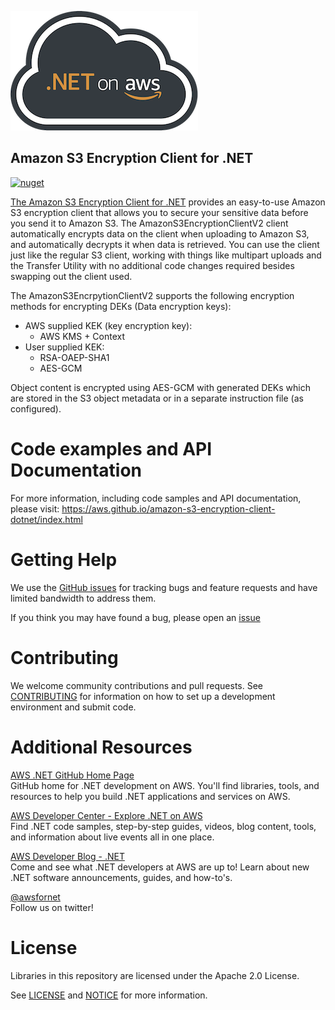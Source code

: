 ![.NET on AWS Banner](./logo.png ".NET on AWS")

## Amazon S3 Encryption Client for .NET

[![nuget](https://img.shields.io/nuget/v/Amazon.Extensions.S3.Encryption.svg)](https://www.nuget.org/packages/Amazon.Extensions.S3.Encryption/)

[The Amazon S3 Encryption Client for .NET](https://www.nuget.org/packages/Amazon.Extensions.S3.Encryption/) provides an easy-to-use Amazon S3 encryption client that allows you to secure your sensitive data before you send it to Amazon S3. The AmazonS3EncryptionClientV2 client automatically encrypts data on the client when uploading to Amazon S3, and automatically decrypts it when data is retrieved. You can use the client just like the regular S3 client, working with things like multipart uploads and the Transfer Utility with no additional code changes required besides swapping out the client used.

The AmazonS3EncrpytionClientV2 supports the following encryption methods for encrypting DEKs (Data encryption keys):

* AWS supplied KEK (key encryption key):
  * AWS KMS + Context
* User supplied KEK:
  * RSA-OAEP-SHA1
  * AES-GCM
  
Object content is encrypted using AES-GCM with generated DEKs which are stored in the S3 object metadata or in a separate instruction file (as configured).

# Code examples and API Documentation
 
For more information, including code samples and API documentation, please visit: https://aws.github.io/amazon-s3-encryption-client-dotnet/index.html
 
# Getting Help

We use the [GitHub issues](https://github.com/aws/amazon-s3-encryption-client-dotnet/issues) for tracking bugs and feature requests and have limited bandwidth to address them.

If you think you may have found a bug, please open an [issue](https://github.com/aws/amazon-s3-encryption-client-dotnet/issues/new)

# Contributing

We welcome community contributions and pull requests. See
[CONTRIBUTING](./CONTRIBUTING.md) for information on how to set up a development
environment and submit code.

# Additional Resources

[AWS .NET GitHub Home Page](https://github.com/aws/dotnet)  
GitHub home for .NET development on AWS. You'll find libraries, tools, and resources to help you build .NET applications and services on AWS.

[AWS Developer Center - Explore .NET on AWS](https://aws.amazon.com/developer/language/net/)  
Find .NET code samples, step-by-step guides, videos, blog content, tools, and information about live events all in one place. 

[AWS Developer Blog - .NET](https://aws.amazon.com/blogs/developer/category/programing-language/dot-net/)  
Come and see what .NET developers at AWS are up to! Learn about new .NET software announcements, guides, and how-to's.

[@awsfornet](https://twitter.com/awsfornet)  
Follow us on twitter!

# License

Libraries in this repository are licensed under the Apache 2.0 License. 

See [LICENSE](./LICENSE) and [NOTICE](./NOTICE) for more information.

